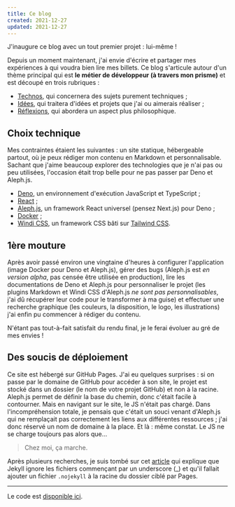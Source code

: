 ```yaml
---
title: Ce blog
created: 2021-12-27
updated: 2021-12-27
---
```


J'inaugure ce blog avec un tout premier projet : lui-même !

Depuis un moment maintenant, j'ai envie d'écrire et partager mes expériences à qui voudra bien lire mes billets. 
Ce blog s'articule autour d'un thème principal qui est **le métier de développeur (à travers mon prisme)** et est découpé en trois rubriques : 
- [Technos](/technos), qui concernera des sujets purement techniques ;
- [Idées](/idees), qui traitera d'idées et projets que j'ai ou aimerais réaliser ;
- [Réflexions](/reflexions), qui abordera un aspect plus philosophique.

## Choix technique

Mes contraintes étaient les suivantes : un site statique, hébergeable partout, où je peux rédiger mon contenu en Markdown et personnalisable. Sachant que j'aime beaucoup explorer des technologies que je n'ai pas ou peu utilisées, l'occasion était trop belle pour ne pas passer par Deno et Aleph.js.

- [Deno](/technos/articles/deno), un environnement d'exécution JavaScript et TypeScript ;
- [React](https://fr.reactjs.org/) ;
- [Aleph.js](https://alephjs.org/), un framework React universel (pensez Next.js) pour Deno ;
- [Docker](https://www.docker.com/) ;
- [Windi CSS](https://windicss.org/)</a>, un framework CSS bâti sur [Tailwind CSS](https://tailwindcss.com/).

## 1ère mouture

Après avoir passé environ une vingtaine d'heures à configurer l'application (image Docker pour Deno et Aleph.js), gérer des bugs (Aleph.js est *en version alpha*, pas censée être utilisée en production), lire les documentations de Deno et Aleph.js pour personnaliser le projet (les plugins Markdown et Windi CSS d'Aleph.js *ne sont pas personnalisables*, j'ai dû récupérer leur code pour le transformer à ma guise) et effectuer une recherche graphique (les couleurs, la disposition, le logo, les illustrations) j'ai enfin pu commencer à rédiger du contenu. 

N'étant pas tout-à-fait satisfait du rendu final, je le ferai évoluer au gré de mes envies !

## Des soucis de déploiement

Ce site est hébergé sur GitHub Pages. J'ai eu quelques surprises : si on passe par le domaine de GitHub pour accéder à son site, le projet est stocké dans un dossier (le nom de votre projet GitHub) et non à la racine. Aleph.js permet de définir la base du chemin, donc c'était facile à contourner. Mais en navigant sur le site, le JS n'était pas chargé. Dans l'incompréhension totale, je pensais que c'était un souci venant d'Aleph.js qui ne remplaçait pas correctement les liens aux différentes ressources ; j'ai donc réservé un nom de domaine à la place. Et là : même constat. Le JS ne se charge toujours pas alors que...

> Chez moi, ça marche.

Après plusieurs recherches, je suis tombé sur cet [article](https://github.blog/2009-12-29-bypassing-jekyll-on-github-pages/) qui explique que Jekyll ignore les fichiers commençant par un underscore (_) et qu'il fallait ajouter un fichier `.nojekyll` à la racine du dossier ciblé par Pages.

---

Le code est [disponible ici](https://github.com/Laegel/blog).
